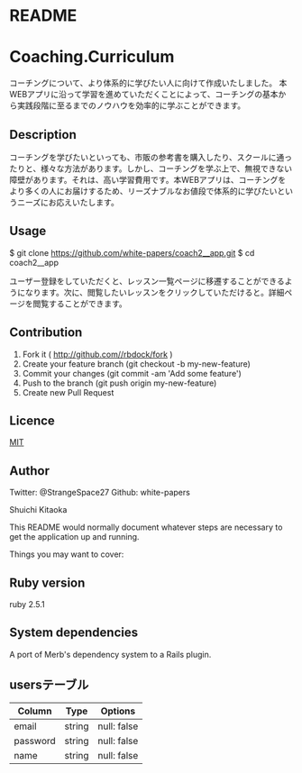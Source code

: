 # README

Coaching.Curriculum
====

コーチングについて、より体系的に学びたい人に向けて作成いたしました。
本WEBアプリに沿って学習を進めていただくことによって、コーチングの基本から実践段階に至るまでのノウハウを効率的に学ぶことができます。

## Description
コーチングを学びたいといっても、市販の参考書を購入したり、スクールに通ったりと、様々な方法があります。しかし、コーチングを学ぶ上で、無視できない障壁があります。それは、高い学習費用です。本WEBアプリは、コーチングをより多くの人にお届けするため、リーズナブルなお値段で体系的に学びたいというニーズにお応えいたします。

## Usage
$ git clone https://github.com/white-papers/coach2__app.git
$ cd coach2__app

ユーザー登録をしていただくと、レッスン一覧ページに移遷することができるようになります。次に、閲覧したいレッスンをクリックしていただけると。詳細ページを閲覧することができます。

## Contribution
1. Fork it ( http://github.com//rbdock/fork )
2. Create your feature branch (git checkout -b my-new-feature)
3. Commit your changes (git commit -am 'Add some feature')
4. Push to the branch (git push origin my-new-feature)
5. Create new Pull Request

## Licence

[MIT](https://github.com/tcnksm/tool/blob/master/LICENCE)

## Author
Twitter: @StrangeSpace27
Github: white-papers

Shuichi Kitaoka

This README would normally document whatever steps are necessary to get the
application up and running.

Things you may want to cover:

## Ruby version
ruby 2.5.1

## System dependencies
A port of Merb's dependency system to a Rails plugin.

## usersテーブル
|Column|Type|Options|
|------|----|-------|
|email|string|null: false|
|password|string|null: false|
|name|string|null: false|
